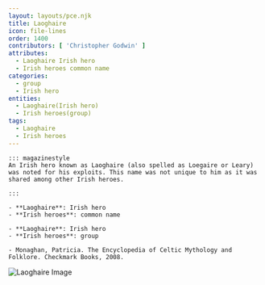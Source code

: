```yaml
---
layout: layouts/pce.njk
title: Laoghaire
icon: file-lines
order: 1400
contributors: [ 'Christopher Godwin' ]
attributes:
  - Laoghaire Irish hero
  - Irish heroes common name
categories:
  - group
  - Irish hero
entities:
  - Laoghaire(Irish hero)
  - Irish heroes(group)
tags:
  - Laoghaire
  - Irish heroes
---
```

``` tab [group1:Info]
::: magazinestyle
An Irish hero known as Laoghaire (also spelled as Loegaire or Leary) was noted for his exploits. This name was not unique to him as it was shared among other Irish heroes.

:::
```
``` tab [group1:Attributes]
- **Laoghaire**: Irish hero
- **Irish heroes**: common name
```
``` tab [group1:Entities]
- **Laoghaire**: Irish hero
- **Irish heroes**: group
```
``` tab [group1:Sources]
- Monaghan, Patricia. The Encyclopedia of Celtic Mythology and Folklore. Checkmark Books, 2008.
```
![Laoghaire Image]([None])
